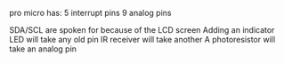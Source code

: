 
pro micro has:
  5 interrupt pins
  9 analog pins

SDA/SCL are spoken for because of the LCD screen
Adding an indicator LED will take any old pin
IR receiver will take another
A photoresistor will take an analog pin
